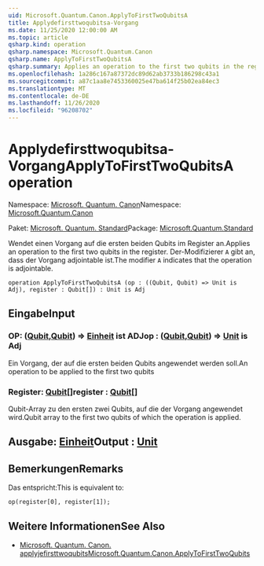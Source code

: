 ```yaml
---
uid: Microsoft.Quantum.Canon.ApplyToFirstTwoQubitsA
title: Applydefirsttwoqubitsa-Vorgang
ms.date: 11/25/2020 12:00:00 AM
ms.topic: article
qsharp.kind: operation
qsharp.namespace: Microsoft.Quantum.Canon
qsharp.name: ApplyToFirstTwoQubitsA
qsharp.summary: Applies an operation to the first two qubits in the register. The modifier `A` indicates that the operation is adjointable.
ms.openlocfilehash: 1a286c167a87372dc89d62ab3733b186298c43a1
ms.sourcegitcommit: a87c1aa8e7453360025e47ba614f25b02ea84ec3
ms.translationtype: MT
ms.contentlocale: de-DE
ms.lasthandoff: 11/26/2020
ms.locfileid: "96208702"
---
```

# <a name="applytofirsttwoqubitsa-operation"></a><span data-ttu-id="e8e38-102">Applydefirsttwoqubitsa-Vorgang</span><span class="sxs-lookup"><span data-stu-id="e8e38-102">ApplyToFirstTwoQubitsA operation</span></span>

<span data-ttu-id="e8e38-103">Namespace: [Microsoft. Quantum. Canon](xref:Microsoft.Quantum.Canon)</span><span class="sxs-lookup"><span data-stu-id="e8e38-103">Namespace: [Microsoft.Quantum.Canon](xref:Microsoft.Quantum.Canon)</span></span>

<span data-ttu-id="e8e38-104">Paket: [Microsoft. Quantum. Standard](https://nuget.org/packages/Microsoft.Quantum.Standard)</span><span class="sxs-lookup"><span data-stu-id="e8e38-104">Package: [Microsoft.Quantum.Standard](https://nuget.org/packages/Microsoft.Quantum.Standard)</span></span>


<span data-ttu-id="e8e38-105">Wendet einen Vorgang auf die ersten beiden Qubits im Register an.</span><span class="sxs-lookup"><span data-stu-id="e8e38-105">Applies an operation to the first two qubits in the register.</span></span>
<span data-ttu-id="e8e38-106">Der-Modifizierer `A` gibt an, dass der Vorgang adjointable ist.</span><span class="sxs-lookup"><span data-stu-id="e8e38-106">The modifier `A` indicates that the operation is adjointable.</span></span>

```qsharp
operation ApplyToFirstTwoQubitsA (op : ((Qubit, Qubit) => Unit is Adj), register : Qubit[]) : Unit is Adj
```


## <a name="input"></a><span data-ttu-id="e8e38-107">Eingabe</span><span class="sxs-lookup"><span data-stu-id="e8e38-107">Input</span></span>

### <a name="op--qubitqubit--unit--is-adj"></a><span data-ttu-id="e8e38-108">OP: ([Qubit](xref:microsoft.quantum.lang-ref.qubit),[Qubit](xref:microsoft.quantum.lang-ref.qubit)) => [Einheit](xref:microsoft.quantum.lang-ref.unit)  ist ADJ</span><span class="sxs-lookup"><span data-stu-id="e8e38-108">op : ([Qubit](xref:microsoft.quantum.lang-ref.qubit),[Qubit](xref:microsoft.quantum.lang-ref.qubit)) => [Unit](xref:microsoft.quantum.lang-ref.unit)  is Adj</span></span>

<span data-ttu-id="e8e38-109">Ein Vorgang, der auf die ersten beiden Qubits angewendet werden soll.</span><span class="sxs-lookup"><span data-stu-id="e8e38-109">An operation to be applied to the first two qubits</span></span>


### <a name="register--qubit"></a><span data-ttu-id="e8e38-110">Register: [Qubit](xref:microsoft.quantum.lang-ref.qubit)[]</span><span class="sxs-lookup"><span data-stu-id="e8e38-110">register : [Qubit](xref:microsoft.quantum.lang-ref.qubit)[]</span></span>

<span data-ttu-id="e8e38-111">Qubit-Array zu den ersten zwei Qubits, auf die der Vorgang angewendet wird.</span><span class="sxs-lookup"><span data-stu-id="e8e38-111">Qubit array to the first two qubits of which the operation is applied.</span></span>



## <a name="output--unit"></a><span data-ttu-id="e8e38-112">Ausgabe: [Einheit](xref:microsoft.quantum.lang-ref.unit)</span><span class="sxs-lookup"><span data-stu-id="e8e38-112">Output : [Unit](xref:microsoft.quantum.lang-ref.unit)</span></span>



## <a name="remarks"></a><span data-ttu-id="e8e38-113">Bemerkungen</span><span class="sxs-lookup"><span data-stu-id="e8e38-113">Remarks</span></span>

<span data-ttu-id="e8e38-114">Das entspricht:</span><span class="sxs-lookup"><span data-stu-id="e8e38-114">This is equivalent to:</span></span>

```qsharp
op(register[0], register[1]);
```

## <a name="see-also"></a><span data-ttu-id="e8e38-115">Weitere Informationen</span><span class="sxs-lookup"><span data-stu-id="e8e38-115">See Also</span></span>

- [<span data-ttu-id="e8e38-116">Microsoft. Quantum. Canon. applyjefirsttwoqubits</span><span class="sxs-lookup"><span data-stu-id="e8e38-116">Microsoft.Quantum.Canon.ApplyToFirstTwoQubits</span></span>](xref:Microsoft.Quantum.Canon.ApplyToFirstTwoQubits)